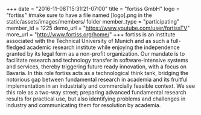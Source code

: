 +++
date = "2016-11-08T15:31:21-07:00"
title = "fortiss GmbH"
logo = "fortiss" #make sure to have a file named [logo].png in the static/assets/images/members/ folder
member_type = "participating"
member_id = 1225
demo_url = "https://www.youtube.com/user/fortissTV"
more_url = "http://www.fortiss.org/home/"
+++
fortiss is an institute associated with the Technical University of Munich and as such a full-fledged academic research institute while enjoying the independence granted by its legal form as a non-profit
organization. Our mandate is to facilitate research and technology transfer in software-intensive systems and services, thereby triggering future ready innovation, with a focus on Bavaria. In this role fortiss
acts as a technological think tank, bridging the notorious gap between fundamental research in academia and its fruitful implementation in an industrially and commercially feasible context. We see this role as a two-way street; preparing advanced fundamental research results for
practical use, but also identifying problems and challenges in industry and communicating them for resolution by academia.